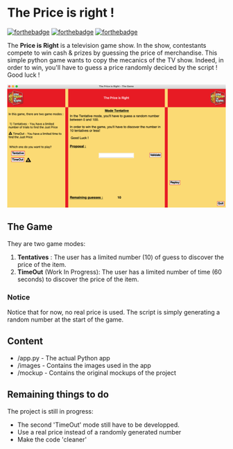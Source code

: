 # The Price is right ! 

[![forthebadge](https://forthebadge.com/images/badges/built-with-love.svg)](https://forthebadge.com)
[![forthebadge](https://forthebadge.com/images/badges/made-with-python.svg)](https://forthebadge.com)
[![forthebadge](https://forthebadge.com/images/badges/oooo-kill-em.svg)](https://forthebadge.com)

The **Price is Right** is a television game show. In the show, contestants compete to win cash & prizes by guessing the price of merchandise. 
This simple python game wants to copy the mecanics of the TV show. Indeed, in order to win, you'll have to guess a price randomly deciced by the script ! 
Good luck ! 

![Game](https://raw.githubusercontent.com/DoyenRe/Just_Price/main/image/game.png "Game")

## The Game
They are two game modes:
1) **Tentatives** : The user has a limited number (10) of guess to discover the price of the item.
2) **TimeOut** (Work In Progress): The user has a limited number of time (60 seconds) to discover the price of the item. 

### Notice
Notice that for now, no real price is used. The script is simply generating a random number at the start of the game. 


## Content 
* /app.py - The actual Python app
* /images - Contains the images used in the app
* /mockup - Contains the original mockups of the project

## Remaining things to do 

The project is still in progress:
* The second 'TimeOut' mode still have to be developped. 
* Use a real price instead of a randomly generated number
* Make the code 'cleaner'
